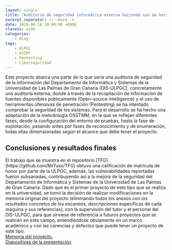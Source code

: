```yaml
---
layout: single
title: "Auditoría de seguridad informática externa haciendo uso de herramientas OSINT y de Pentesting"
excerpt_separator: <!--more-->
date: 2019-06-18 10:00:00 +0000
clasess: wide
categories:
    - Blog
tags:
    - ULPGC
    - OSINT
    - Pentesting
    - Ciberseguridad
---
```


Este proyecto abarca una parte de lo que sería una auditoría de seguridad de la información del Departamento de Informática y Sistemas de la Universidad de Las Palmas de Gran Canaria (DIS-ULPGC),<!--more--> concretamente una auditoría externa, donde a través de la recopilación de información de fuentes disponibles públicamente (Open-source intelligence) y el uso de herramientas ofensivas de penetración (Pentesting) se ha intentado comprobar la seguridad de los sistemas. Para el desarrollo se ha hecho una adaptación de la metodología OSSTMM, en la que se reflejan diferentes fases, desde la configuración del entorno de pruebas, hasta la fase de explotación, pasando antes por fases de reconocimiento y de enumeración, todas ellas dimensionadas según el alcance que debe tener el proyecto.

<h2 text-align="center">
    Conclusiones y resultados finales
</h2>
El trabajo que se muestra en el repositorio [TFG](https://github.com/MrTuxx/TFG) obtuvo una calificación de matrícula de honor por parte de la ULPGC, además, las vulnerabilidades reportadas fueron subsanadas, contribuyendo así a la mejora de la seguridad del Departamento de Informática y Sistemas de la Universidad de Las Palmas de Gran Canaria. Dado que es el primer proyecto de este tipo que se realiza en la universidad, se tomó la decisión de realizar modificaciones en la memoria original del proyecto (eliminando todos los anexos con los resultados concretos de los escaneos, descripciones específicas de cada máquina y sus referencias), con la supervisión del tutor y el personal del DIS-ULPGC, para que sirviese de referencia a futuros proyectos que se realicen en este campo, entendiéndose obviamente en un marco académico y con las carencias y defectos que puede tener un proyecto de este tipo.

<div>
  <a href="https://github.com/MrTuxx/TFG/blob/master/Memoria%20TFG.pdf" class="btn btn--primary">Memoria del proyecto.</a>
</div>
<div>
  <a href="https://drive.google.com/file/d/1pbhX3FOAst5LAGB6onM1NTFgZWg0eLct/view?usp=sharing" class="btn btn--primary">Diapositivas de la presentación</a>
</div>